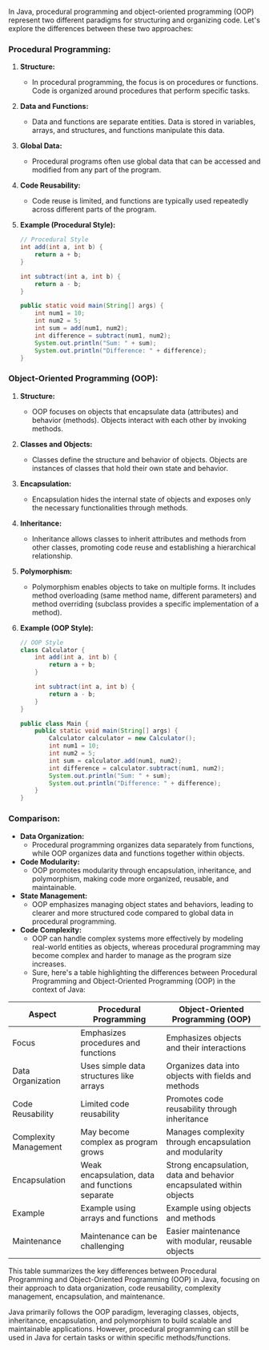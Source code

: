 

In Java, procedural programming and object-oriented programming (OOP) represent two different paradigms for structuring and organizing code. Let's explore the differences between these two approaches:

### Procedural Programming:

1. **Structure:**
   - In procedural programming, the focus is on procedures or functions. Code is organized around procedures that perform specific tasks.

2. **Data and Functions:**
   - Data and functions are separate entities. Data is stored in variables, arrays, and structures, and functions manipulate this data.

3. **Global Data:**
   - Procedural programs often use global data that can be accessed and modified from any part of the program.

4. **Code Reusability:**
   - Code reuse is limited, and functions are typically used repeatedly across different parts of the program.

5. **Example (Procedural Style):**
   ```java
   // Procedural Style
   int add(int a, int b) {
       return a + b;
   }

   int subtract(int a, int b) {
       return a - b;
   }

   public static void main(String[] args) {
       int num1 = 10;
       int num2 = 5;
       int sum = add(num1, num2);
       int difference = subtract(num1, num2);
       System.out.println("Sum: " + sum);
       System.out.println("Difference: " + difference);
   }
   ```

### Object-Oriented Programming (OOP):

1. **Structure:**
   - OOP focuses on objects that encapsulate data (attributes) and behavior (methods). Objects interact with each other by invoking methods.

2. **Classes and Objects:**
   - Classes define the structure and behavior of objects. Objects are instances of classes that hold their own state and behavior.

3. **Encapsulation:**
   - Encapsulation hides the internal state of objects and exposes only the necessary functionalities through methods.

4. **Inheritance:**
   - Inheritance allows classes to inherit attributes and methods from other classes, promoting code reuse and establishing a hierarchical relationship.

5. **Polymorphism:**
   - Polymorphism enables objects to take on multiple forms. It includes method overloading (same method name, different parameters) and method overriding (subclass provides a specific implementation of a method).

6. **Example (OOP Style):**
   ```java
   // OOP Style
   class Calculator {
       int add(int a, int b) {
           return a + b;
       }

       int subtract(int a, int b) {
           return a - b;
       }
   }

   public class Main {
       public static void main(String[] args) {
           Calculator calculator = new Calculator();
           int num1 = 10;
           int num2 = 5;
           int sum = calculator.add(num1, num2);
           int difference = calculator.subtract(num1, num2);
           System.out.println("Sum: " + sum);
           System.out.println("Difference: " + difference);
       }
   }
   ```

### Comparison:

- **Data Organization:**
  - Procedural programming organizes data separately from functions, while OOP organizes data and functions together within objects.
- **Code Modularity:**
  - OOP promotes modularity through encapsulation, inheritance, and polymorphism, making code more organized, reusable, and maintainable.
- **State Management:**
  - OOP emphasizes managing object states and behaviors, leading to clearer and more structured code compared to global data in procedural programming.
- **Code Complexity:**
  - OOP can handle complex systems more effectively by modeling real-world entities as objects, whereas procedural programming may become complex and harder to manage as the program size increases.
  - Sure, here's a table highlighting the differences between Procedural Programming and Object-Oriented Programming (OOP) in the context of Java:

| Aspect                       | Procedural Programming                         | Object-Oriented Programming (OOP)                   |
|------------------------------|------------------------------------------------|------------------------------------------------------|
| Focus                        | Emphasizes procedures and functions           | Emphasizes objects and their interactions            |
| Data Organization            | Uses simple data structures like arrays        | Organizes data into objects with fields and methods  |
| Code Reusability             | Limited code reusability                       | Promotes code reusability through inheritance        |
| Complexity Management        | May become complex as program grows            | Manages complexity through encapsulation and modularity |
| Encapsulation                | Weak encapsulation, data and functions separate | Strong encapsulation, data and behavior encapsulated within objects |
| Example                      | Example using arrays and functions             | Example using objects and methods                    |
| Maintenance                  | Maintenance can be challenging                 | Easier maintenance with modular, reusable objects    |

This table summarizes the key differences between Procedural Programming and Object-Oriented Programming (OOP) in Java, focusing on their approach to data organization, code reusability, complexity management, encapsulation, and maintenance.

Java primarily follows the OOP paradigm, leveraging classes, objects, inheritance, encapsulation, and polymorphism to build scalable and maintainable applications. However, procedural programming can still be used in Java for certain tasks or within specific methods/functions.
